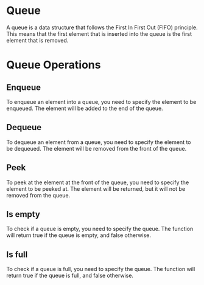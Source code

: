 # Queue

A queue is a data structure that follows the First In First Out (FIFO) principle. This means that the first element that is inserted into the queue is the first element that is removed.

# Queue Operations

## Enqueue

To enqueue an element into a queue, you need to specify the element to be enqueued. The element will be added to the end of the queue.

## Dequeue

To dequeue an element from a queue, you need to specify the element to be dequeued. The element will be removed from the front of the queue.

## Peek

To peek at the element at the front of the queue, you need to specify the element to be peeked at. The element will be returned, but it will not be removed from the queue.

## Is empty

To check if a queue is empty, you need to specify the queue. The function will return true if the queue is empty, and false otherwise.

## Is full

To check if a queue is full, you need to specify the queue. The function will return true if the queue is full, and false otherwise.